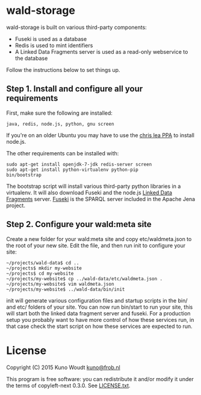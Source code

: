 
wald-storage
============

wald-storage is built on various third-party components:

- Fuseki is used as a database
- Redis is used to mint identifiers
- A Linked Data Fragments server is used as a read-only webservice to the database

Follow the instructions below to set things up.


Step 1.  Install and configure all your requirements
----------------------------------------------------

First, make sure the following are installed:

    java, redis, node.js, python, gnu screen

If you're on an older Ubuntu you may have to use the
[chris lea PPA](https://launchpad.net/~chris-lea/+archive/ubuntu/node.js) to install node.js.

The other requirements can be installed with:

    sudo apt-get install openjdk-7-jdk redis-server screen
    sudo apt-get install python-virtualenv python-pip
    bin/bootstrap

The bootstrap script will install various third-party python libraries in a virtualenv.  It will
also download Fuseki and the node.js [Linked Data Fragments](http://linkeddatafragments.org/software/)
server. [Fuseki](https://jena.apache.org/documentation/serving_data/) is the SPARQL server included
in the Apache Jena project.


Step 2.  Configure your wald:meta site
--------------------------------------

Create a new folder for your wald:meta site and copy etc/waldmeta.json to the root of your new
site.  Edit the file, and then run init to configure your site:

    ~/projects/wald-data$ cd ..
    ~/projects$ mkdir my-website
    ~/projects$ cd my-website
    ~/projects/my-website$ cp ../wald-data/etc/waldmeta.json .
    ~/projects/my-website$ vim waldmeta.json
    ~/projects/my-website$ ../wald-data/bin/init

init will generate various configuration files and startup scripts in the bin/ and etc/ folders
of your site.  You can now run bin/start to run your site, this will start both the linked data
fragment server and fuseki.  For a production setup you probably want to have more control of how
these services run, in that case check the start script on how these services are expected to
run.


License
=======

Copyright (C) 2015  Kuno Woudt <kuno@frob.nl>

This program is free software: you can redistribute it and/or modify
it under the terms of copyleft-next 0.3.0.  See [LICENSE.txt](LICENSE.txt).

